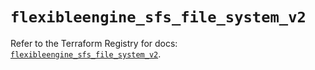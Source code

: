 # `flexibleengine_sfs_file_system_v2`

Refer to the Terraform Registry for docs: [`flexibleengine_sfs_file_system_v2`](https://registry.terraform.io/providers/flexibleenginecloud/flexibleengine/1.46.0/docs/resources/sfs_file_system_v2).
